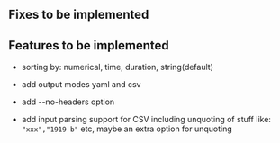 ## Fixes to be implemented

## Features to be implemented

- sorting by: numerical, time, duration, string(default)

- add output modes yaml and csv

- add --no-headers option

-  add input  parsing support  for CSV  including unquoting  of stuff
  like: `"xxx","1919 b"` etc, maybe an extra option for unquoting

